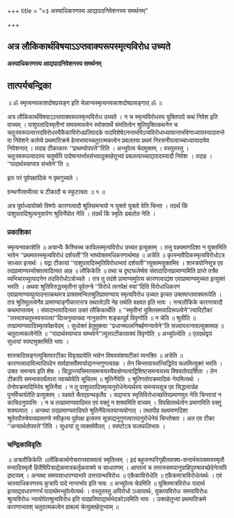 +++
title = "०३ अस्याधिकरणस्य आद्यपादनिवेशनस्य समर्थनम्"

+++


## अत्र लौकिकार्थविषयाऽऽप्तवाक्यरूपस्मृत्यविरोध उच्यते

**अस्याधिकरणस्य आद्यपादनिवेशनस्य समर्थनम्**

## **तात्पर्यचन्द्रिका**

॥ ॐ स्मृत्यनवकाशदोषप्रसङ्ग इति चेन्नान्यस्मृत्यनवकाशदोषप्रसङ्गात् ॐ ॥

अत्र लौकिकार्थविषयाऽऽप्तवाक्यरूपस्मृत्यविरोध उच्यते । न च स्मृत्यविरोधस्य युक्तिपादे कथं निवेश इति वाच्यम् । पाशुपतादिस्मृतीनां समयरूपत्वेन स्वोक्तार्थे संमतित्वेन श्रुतियुक्तिकथनेन च चतुःस्वरूपत्वात्तदविरोधस्यैकैकाविरोधप्रतिपादके पादविशेषेऽनन्तर्भावेऽप्यविरोधाध्यायान्तर्भावेणाध्यायस्यादावन्ते वा निवेशने कर्तव्ये प्रथमातिक्रमे हेत्वभावाच्चतुरात्मकत्वेन प्रबलतया प्रथमं निरसनीयत्वाच्चाध्यायादावेव निवेशनात् । तदाह टीकाकारः ‘‘प्राथम्योपपत्ते’’रिति । अभ्युपेत्य चेदमुक्तम् । वस्तुतस्तु । चतुःस्वरूपत्वादस्य चतुर्ष्वपि पादेष्वन्तर्भावसंभवादुक्तहेतुभ्यां प्रबलत्वाच्चाद्यपादस्यादौ निवेशः । तदाह । ‘‘पादार्थस्याप्यत्र संभवेने’’ति ॥

इतः परं पूर्वपक्षादिकं न पृथगुच्यते ।

ग्रन्थगौरवभीत्या च टीकादौ च स्फुटत्वतः ॥ १ ॥

अत्र पूर्वाध्यायोक्ते विष्णोः कारणत्वादौ श्रुतिसमन्वयो न युक्तो युक्तो वेति चिन्ता । तदर्थं किं पाशुपतादिश्रुत्यनुसारेण श्रुतिर्नेयोत नेति । तदर्थं किं स्मृतिः प्रबलोत नेति ।

### **प्रकाशिका**

स्मृत्यनवकाशेति ॥ अत्रान्यैः कैश्चिच्च कापिलस्मृत्यविरोध उच्यत इत्युक्तम् । तत्तु वक्ष्यमाणदिशा न युक्तमिति भावेन ‘‘प्रथमतस्स्मृत्यविरोधं दर्शयती’’ति भाष्योक्तमधिकरणार्थमाह ॥ अत्रेति ॥ कृत्स्नावैदिकस्मृत्यविरोधोऽत्र साध्यत इत्यर्थः । यद्वा टीकायां ‘‘पाशुपतादिस्मृतिविरोधाभावं दर्शयती’’त्युक्तमयुक्तमिव । शास्त्रयोनिसूत्र एव तदप्रामाण्यस्योक्तत्वादित्यत आह ॥ लौकिकेति ॥ तथा च दृष्टफलेष्वेव संवादादिनाप्रामाण्यमिति प्राप्ते तत्रैव व्यभिचारव्युत्पादनेन तदविरोधोऽत्रोच्यते । तत्र तु तदंशे प्रामाण्यमुपेत्य कारणत्वाद्यंश एवाप्रामाण्यमुच्यत इत्युक्तं भवति । अथवा श्रुतिविरुद्धस्मृतीनां पूर्वतन्त्रे ‘‘विरोधे त्वनपेक्षं स्या’’दिति विरोधाधिकरण एवाप्रामाण्यव्युत्पादनात्कथमत्र प्राक्समन्वितश्रुतिप्रामाण्याय स्मृत्यविरोध उच्यत इत्यत उक्तमाप्तवाक्यरूपेति । तत्र श्रुतिमूलत्वेनैव प्रामाण्याङ्गीकारात्तत्र तथात्वेऽपि नेह तथेति वक्ष्यत इति भावः । नन्वलौकिके कारणत्वादौ कथमाप्तत्वम् । संवादाभावादित्यत उक्तं लौकिकार्थेति ॥ ‘‘स्मृतीनां युक्तिसमयादिरूपत्वेने’’त्यादिटीकां ‘‘तस्याश्चतुस्स्वरूपत्वा’’दित्यनुव्याख्या नानुसारेण शङ्कापूर्वं विवृणोति ॥ न चेति ॥ श्रुतीति ॥ तत्प्रामाण्यवादिस्मृत्यपेक्षयेदम् । सुधोक्तं हेतुमुक्त्वा ‘‘प्रधानमल्लनिबर्हणन्यायेने’’ति सन्न्यायरत्नावल्युक्तमाह ॥ चतुरात्मकत्वेनेति ॥ ‘‘पादार्थस्याप्यत्र सम्भवेने’’त्युत्तरटीकावाक्यं विवृणोति ॥ अभ्युपेत्येति ॥ एतदर्थद्वयं सुधायां स्पष्टमुक्तमिति भावः ।

शास्त्रादिसङ्गत्युक्तिपरटीका विवृतप्रायेति भावेन विषयसंशयटीकां व्यनक्ति ॥ अत्रेति ॥ कारणत्वादावित्यादिपदेन सार्वज्ञसर्वैश्वर्याद्यनन्तगुणत्वग्रहः । तेन चिन्तायास्तत्सिद्धिरेव फलमित्युक्तं भवति । उक्तः समन्वय इति शेषः । सिद्धान्त्यभिमतसमन्वयस्यैवाक्षेप्यत्वाद्विशिष्टसमन्वयस्य विषयतोपदर्शिता । तेन टीकापि समन्वयपर्यंतपरा व्याख्येयेति सूचितम् ॥ श्रुतिर्नेयेति ॥ श्रुतिगतोपक्रमादिकं नेयमित्यर्थः । तेनोपक्रमादिभिरेव श्रुतिर्नेया । न तु पाशुपतादिस्मृत्यनुरोधेनेत्यर्थस्य समन्वयसूत्र एव सिद्धत्वान्नेह पुनर्विचार्यतेति प्रत्युक्तम् । वक्ष्यते चैतद्ग्रन्थकृतैव । यद्यप्यत्र स्मृतिविरोधाच्छतिरप्रमाणमुत नेति चिन्तायां न काचिदनुपपत्तिः । न च तत्प्रामाण्यवादिमत एवं वक्तुं न शक्यमिति वाच्यम् । विवक्षितार्थत्वेन प्रमाणमिति वक्तुं शक्यत्वात् । अन्यथा तदप्रामाण्यवादिमते श्रुतिर्नेयेत्यस्याप्ययोगात् । तथापीह वक्ष्यमाणदिशा श्रुतेरपौरुषेयत्वप्रामाण्ये स्वीकृत्य पूर्वपक्ष इत्यस्य सूत्राद्यनुगुणत्वात्तदनुरोधेनेयं चिन्तोक्ता । अत एव टीका ‘‘अन्यार्थतोपपत्ते’’रिति । सुधायां तु व्यक्तमेवैतत् । स्पष्टोऽत्र फलफलिभावः ।

### **चन्द्रिकाविवृतिः**

॥ अत्रलौकिकेति ॥लौकिकार्थगोचराप्तवाक्यत्वं स्मृतित्वम् । इदं बहुजनपरिगृहीतवाक्य-सन्दर्भरूपसमयस्मृतौ मन्वादिस्मृतौ हितैषिपित्राद्येकमात्रकर्तृकवाक्ये च साधारणम् । आप्तत्वं च तत्तत्स्समयानुग्राहिपुरुषावच्छेदेनेत्यपि द्रष्टव्यम् । अन्यथा समयसाधारण्याभावे उत्तरग्रन्थविरोधः ॥ एकैकाविरोधेति ॥ एकैकमात्राविरोधेत्यर्थः । एवं चास्याधिकरणस्य कुत्रापि पादे नान्तर्भाव इति भावः ॥ अभ्युपेत्य चेदमिति ॥ युक्तिमात्रविरोधः पादार्थ इत्याद्यवधारणगर्भं पादार्थमभ्युपेत्येत्यर्थः । वस्तुतस्तु अविरोधो ऽध्यायार्थः, युक्तयविरोधः समयाविरोधः श्रुत्यविरोधः न्यायोपेतश्रुत्यविरोध इति पादप्रतिपाद्यार्थभेदकोऽयमिति भावः । उक्तहेतुभ्यां प्रथमातिक्रमे कारणाभावश् चतुरात्मकत्वेन प्राबल्यं चेत्युक्तहेतुभ्याम् ॥



